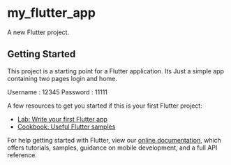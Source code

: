 # my_flutter_app

A new Flutter project.

## Getting Started

This project is a starting point for a Flutter application.
Its Just a simple app containing two pages login and home. 


Username : 12345
Password : 11111

A few resources to get you started if this is your first Flutter project:

- [Lab: Write your first Flutter app](https://flutter.dev/docs/get-started/codelab)
- [Cookbook: Useful Flutter samples](https://flutter.dev/docs/cookbook)

For help getting started with Flutter, view our
[online documentation](https://flutter.dev/docs), which offers tutorials,
samples, guidance on mobile development, and a full API reference.
